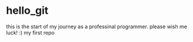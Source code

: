 # hello_git
this is the start of my journey as a professinal programmer.
please wish me luck!
:)
my first repo
